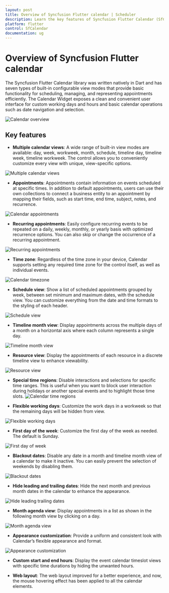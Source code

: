 ```yaml
---
layout: post
title: Overview of Syncfusion Flutter calendar | Scheduler
description: Learn the key features of Syncfusion Flutter Calendar (SfCalendar) widget and more details | Scheduler.
platform: flutter
control: SfCalendar
documentation: ug
---
```


# Overview of Syncfusion Flutter calendar

The Syncfusion Flutter Calendar library was written natively in Dart and has seven types of built-in configurable view modes that provide basic functionality for scheduling, managing, and representing appointments efficiently. The Calendar Widget exposes a clean and convenient user interface for custom working days and hours and basic calendar operations such as date navigation and selection.

![Calendar overview](images/overview/calendar_overview.png)

## Key features

* **Multiple calendar views**: A wide range of built-in view modes are available: day, week, workweek, month, schedule, timeline day, timeline week, timeline workweek. The control allows you to conveniently customize every view with unique, view-specific options.

![Multiple calendar views](images/overview/multiple_calendar_views.png)

* **Appointments**: Appointments contain information on events scheduled at specific times. In addition to default appointments, users can use their own collections to connect a business entity to an appointment by mapping their fields, such as start time, end time, subject, notes, and recurrence.

![Calendar appointments](images/overview/appointments_events.png)

* **Recurring appointments**: Easily configure recurring events to be repeated on a daily, weekly, monthly, or yearly basis with optimized recurrence options. You can also skip or change the occurrence of a recurring appointment. 

![Recurring appointments](images/overview/recurring_events.jpg)

* **Time zone**: Regardless of the time zone in your device, Calendar supports setting any required time zone for the control itself, as well as individual events.

![Calendar timezone](images/overview/timezone.png)

* **Schedule view**: Show a list of scheduled appointments grouped by week, between set minimum and maximum dates, with the schedule view. You can customize everything from the date and time formats to the styling of each header.

![Schedule view](images/overview/Schedule_view.png)

* **Timeline month view**: Display appointments across the multiple days of a month on a horizontal axis where each column represents a single day.

![Timeline month view](images/overview/timeline-month.png)

* **Resource view**: Display the appointments of each resource in a discrete timeline view to enhance viewability.

![Resource view](images/overview/resource-view.png)

* **Special time regions**: Disable interactions and selections for specific time ranges. This is useful when you want to block user interaction during holidays or another special events and to highlight those time slots.
![Calendar time regions](images/overview/Special_region.png)

* **Flexible working days**: Customize the work days in a workweek so that the remaining days will be hidden from view.

![Flexible working days](images/overview/Flexible_working_days.png)

* **First day of the week**: Customize the first day of the week as needed. The default is Sunday. 

![First day of week](images/overview/First_day_of_week.png)

* **Blackout dates**: Disable any date in a month and timeline month view of a calendar to make it inactive. You can easily prevent the selection of weekends by disabling them.

![Blackout dates](images/overview/blackout_dates.png)

* **Hide leading and trailing dates**: Hide the next month and previous month dates in the calendar to enhance the appearance.

![Hide leading trailing dates](images/overview/hide-leading-trailing-dates.jpg)

* **Month agenda view**: Display appointments in a list as shown in the following month view by clicking on a day.

![Month agenda view](images/overview/Month_agenda_view.png)

* **Appearance customization**: Provide a uniform and consistent look with Calendar’s flexible appearance and format.

![Appearance customization](images/overview/Appearance_customization.png)

* **Custom start and end hours**: Display the event calendar timeslot views with specific time durations by hiding the unwanted hours. 

* **Web layout**: The web layout improved for a better experience, and now, the mouse hovering effect has been applied to all the calendar elements.






